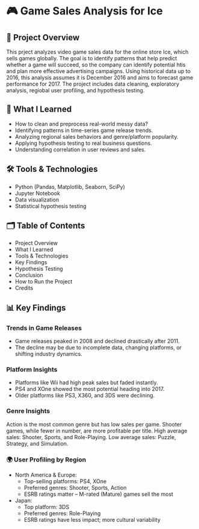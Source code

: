 # 🎮 Game Sales Analysis for Ice
## 📘 Project Overview
This prject analyzes video game sales data for the online store Ice, which sells games globally. The goal is to identify patterns that help predict whether a game will succeed, so the company can identify potential htis and plan more effective advertising campaigns. 
Using historical data up to 2016, this analysis assumes it is December 2016 and aims to forecast game performance for 2017. The project includes data cleaning, exploratory analysis, regiobal user profiling, and hypothesis testing. 

## 🧠 What I Learned
- How to clean and preprocess real-world messy data?
- Identifying patterns in time-series game release trends.
- Analyzing regional sales behaviors and genre/platform popularity.
- Applying hypothesis testing to real business questions.
- Understanding correlation in user reviews and sales.

## 🛠 Tools & Technologies
  - Python (Pandas, Matplotlib, Seaborn, SciPy)
  - Jupyter Notebook
  - Data visualization
  - Statistical hypothesis testing

## 🗂 Table of Contents
  - Project Overview
  - What I Learned
  - Tools & Technologies
  - Key Findings
  - Hypothesis Testing
  - Conclusion
  - How to Run the Project
  - Credits

## 📊 Key Findings
### Trends in Game Releases
- Game releases peaked in 2008 and declined drastically after 2011.
- The decline may be due to incomplete data, changing platforms, or shifting industry dynamics.
### Platform Insights
- Platforms like Wii had high peak sales but faded instantly.
- PS4 and XOne showed the most potential heading into 2017.
- Older platforms like PS3, X360, and 3DS were declining.
### Genre Insights
Action is the most common genre but has low sales per game.
Shooter games, while fewer in number, are more profitable per title.
High average sales: Shooter, Sports, and Role-Playing.
Low average sales: Puzzle, Strategy, and Simulation.
### 🌍 User Profiling by Region
  - North America & Europe:
      - Top-selling platforms: PS4, XOne
      - Preferred genres: Shooter, Sports, Action
      - ESRB ratings matter – M-rated (Mature) games sell the most
  - Japan:
      - Top platform: 3DS
      - Preferred genres: Role-Playing
      - ESRB ratings have less impact; more cultural variability





















